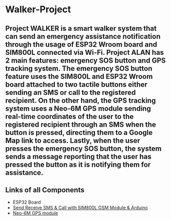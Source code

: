 # Walker-Project

## Project WALKER is a smart walker system that can send an emergency assistance notification through the usage of ESP32 Wroom board and SIM800L connected via Wi-Fi. Project ALAN has 2 main features: emergency SOS button and GPS tracking system. The emergency SOS button feature uses the SIM800L and ESP32 Wroom board attached to two tactile buttons either sending an SMS or call to the registered recipient. On the other hand, the GPS tracking system uses a Neo-6M GPS module sending real-time coordinates of the user to the registered recipient through an SMS when the button is pressed, directing them to a Google Map link to access. Lastly, when the user presses the emergency SOS button, the system sends a message reporting that the user has pressed the button as it is notifying them for assistance.

## Links of all Components
* ESP32 Board <a href="https://randomnerdtutorials.com/getting-started-with-esp32/#esp32-intro">
* Send Receive SMS & Call with SIM800L GSM Module & Arduino <a href="https://lastminuteengineers.com/sim800l-gsm-module-arduino-tutorial/">
* Neo-6M GPS module<a href="https://lastminuteengineers.com/neo6m-gps-arduino-tutorial/">